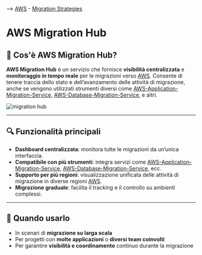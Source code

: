 --> [AWS](AWS.md)  -  [Migration Strategies](AWS-Migration-Strategies.md)
# AWS Migration Hub

## 🧭 Cos'è AWS Migration Hub?

**AWS Migration Hub** è un servizio che fornisce **visibilità centralizzata** e **monitoraggio in tempo reale** per le migrazioni verso [AWS](AWS.md). Consente di tenere traccia dello stato e dell’avanzamento delle attività di migrazione, anche se vengono utilizzati strumenti diversi come [AWS-Application-Migration-Service](AWS-Application-Migration-Service.md), [AWS-Database-Migration-Service](06-Cloud-Adoption-Framework-and-Migration-Strategies/AWS-Database-Migration-Service.md), e altri.

![migration hub](migration-hub.png)

---

## 🔍 Funzionalità principali

- **Dashboard centralizzata**: monitora tutte le migrazioni da un’unica interfaccia.
- **Compatibile con più strumenti**: integra servizi come [AWS-Application-Migration-Service](AWS-Application-Migration-Service.md), [AWS-Database-Migration-Service](06-Cloud-Adoption-Framework-and-Migration-Strategies/AWS-Database-Migration-Service.md), ecc.
- **Supporto per più regioni**: visualizzazione unificata delle attività di migrazione in diverse regioni [AWS](AWS.md).
- **Migrazione graduale**: facilita il tracking e il controllo su ambienti complessi.

---

## 🎯 Quando usarlo

- In scenari di **migrazione su larga scala**
- Per progetti con **molte applicazioni** o **diversi team coinvolti**
- Per garantire **visibilità e coordinamento** continuo durante la migrazione
